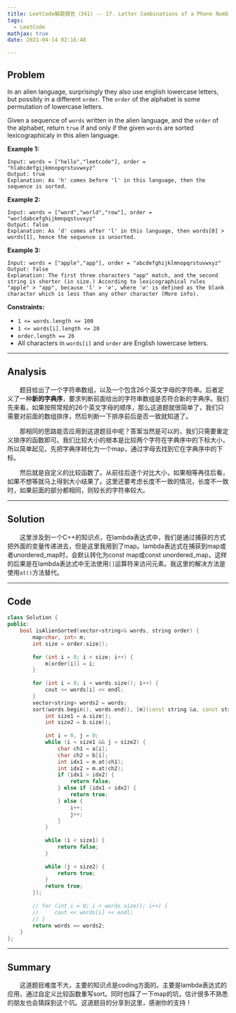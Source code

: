 ```yaml
---
title: LeetCode解题报告（341) -- 17. Letter Combinations of a Phone Number
tags:
  - LeetCode
mathjax: true
date: 2021-04-14 02:16:48

---
```


## Problem

In an alien language, surprisingly they also use english lowercase letters, but possibly in a different `order`. The `order` of the alphabet is some permutation of lowercase letters.

Given a sequence of `words` written in the alien language, and the `order` of the alphabet, return `true` if and only if the given `words` are sorted lexicographicaly in this alien language.

<!-- more -->

**Example 1:**

```
Input: words = ["hello","leetcode"], order = "hlabcdefgijkmnopqrstuvwxyz"
Output: true
Explanation: As 'h' comes before 'l' in this language, then the sequence is sorted.
```

**Example 2:**

```
Input: words = ["word","world","row"], order = "worldabcefghijkmnpqstuvxyz"
Output: false
Explanation: As 'd' comes after 'l' in this language, then words[0] > words[1], hence the sequence is unsorted.
```

**Example 3:**

```
Input: words = ["apple","app"], order = "abcdefghijklmnopqrstuvwxyz"
Output: false
Explanation: The first three characters "app" match, and the second string is shorter (in size.) According to lexicographical rules "apple" > "app", because 'l' > '∅', where '∅' is defined as the blank character which is less than any other character (More info).
```

**Constraints:**

- `1 <= words.length <= 100`
- `1 <= words[i].length <= 20`
- `order.length == 26`
- All characters in `words[i]` and `order` are English lowercase letters.

------

## Analysis

&emsp;&emsp;题目给出了一个字符串数组，以及一个包含26个英文字母的字符串。后者定义了一种**新的字典序**，要求判断前面给出的字符串数组是否符合新的字典序。我们先来看，如果按照常规的26个英文字母的顺序，那么这道题就很简单了，我们只需要对前面的数组排序，然后判断一下排序前后是否一致就知道了。

&emsp;&emsp;那相同的思路能否应用到这道题目中呢？答案当然是可以的，我们只需要重定义排序的函数即可。我们比较大小的根本是比较两个字符在字典序中的下标大小，所以简单起见，先把字典序转化为一个map，通过字母去找到它在字典序中的下标。

&emsp;&emsp;然后就是自定义的比较函数了。从前往后逐个对比大小，如果相等再往后看，如果不想等就马上得到大小结果了。这里还要考虑长度不一致的情况，长度不一致时，如果前面的部分都相同，则较长的字符串较大。

------

## Solution

&emsp;&emsp;这里涉及到一个C++的知识点，在lambda表达式中，我们是通过捕获的方式把外面的变量传递进去，但是这里我用到了map。lambda表达式在捕获到map或者unordered_map时，会默认转化为const map或const unordered_map，这样的后果是在lambda表达式中无法使用`[]`运算符来访问元素。我这里的解决方法是使用`at()`方法替代。

------

## Code

```c++
class Solution {
public:
    bool isAlienSorted(vector<string>& words, string order) {
        map<char, int> m;
        int size = order.size();
        
        for (int i = 0; i < size; i++) {
            m[order[i]] = i;
        }
        
        for (int i = 0; i < words.size(); i++) {
            cout << words[i] << endl;
        }
        vector<string> words2 = words;
        sort(words.begin(), words.end(), [m](const string &a, const string &b) {
            int size1 = a.size();
            int size2 = b.size();
            
            int i = 0, j = 0;
            while (i < size1 && j < size2) {
                char ch1 = a[i];
                char ch2 = b[i];
                int idx1 = m.at(ch1);
                int idx2 = m.at(ch2);
                if (idx1 > idx2) {
                    return false;
                } else if (idx1 < idx2) {
                    return true;
                } else {
                    i++;
                    j++;
                }
            }
            
            while (i < size1) {
                return false;
            }
            
            while (j < size2) {
                return true;
            }
            return true;
        });
        
        // for (int i = 0; i < words.size(); i++) {
        //     cout << words[i] << endl;
        // }
        return words == words2;
    }
};
```

------

## Summary

&emsp;&emsp;这道题目难度不大，主要的知识点是coding方面的。主要是lambda表达式的应用，通过自定义比较函数重写sort。同时也踩了一下map的坑，估计很多不熟悉的朋友也会猜踩到这个坑。这道题目的分享到这里，感谢你的支持！

